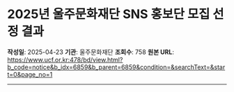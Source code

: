 # 2025년 울주문화재단 SNS 홍보단 모집 선정 결과

**작성일**: 2025-04-23
**기관**: 울주문화재단
**조회수**: 758
**원본 URL**: https://www.ucf.or.kr:478/bd/view.html?b_code=notice&b_idx=6859&b_parent=6859&condition=&searchText=&start=0&page_no=1

---
